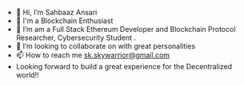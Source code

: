 - 👋 Hi, I’m Sahbaaz Ansari
- 👀 I'm a Blockchain Enthusiast
- 🌱 I’m am a Full Stack Ethereum Developer and Blockchain Protocol Researcher, Cybersecurity Student .
- 💞️ I’m looking to collaborate on with great personalities
- 📫 How to reach me sk.skywarrior@gmail.com
- Looking forward to build a great experience for the Decentralized world!! 
<!---
SkyWarrior123/SkyWarrior123 is a ✨ special ✨ repository because its `README.md` (this file) appears on your GitHub profile.
You can click the Preview link to take a look at your changes.
--->


